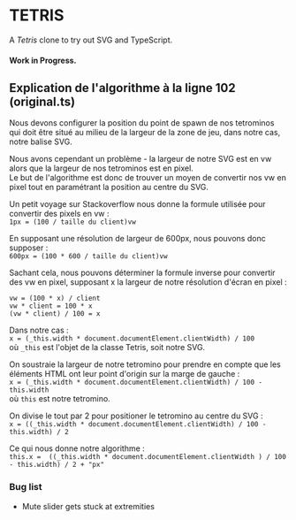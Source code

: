 # **TETRIS**

A *Tetris* clone to try out SVG and TypeScript.

#### **Work in Progress.**

## Explication de l'algorithme à la ligne 102 (original.ts)

Nous devons configurer la position du point de spawn de nos tetrominos qui doit être situé au milieu de la largeur de la zone de jeu, dans notre cas, notre balise SVG.

Nous avons cependant un problème - la largeur de notre SVG est en vw alors que la largeur de nos tetrominos est en pixel.  
Le but de l'algorithme est donc de trouver un moyen de convertir nos vw en pixel tout en paramétrant la position au centre du SVG.

Un petit voyage sur Stackoverflow nous donne la formule utilisée pour convertir des pixels en vw :  
`1px = (100 / taille du client)vw`

En supposant une résolution de largeur de 600px, nous pouvons donc supposer :  
`600px = (100 * 600 / taille du client)vw`

Sachant cela, nous pouvons déterminer la formule inverse pour convertir des vw en pixel, supposant x la largeur de notre résolution d'écran en pixel :  
```
vw = (100 * x) / client  
vw * client = 100 * x  
(vw * client) / 100 = x  
```
Dans notre cas :  
`x = (_this.width * document.documentElement.clientWidth) / 100`  
où `_this` est l'objet de la classe Tetris, soit notre SVG.

On soustraie la largeur de notre tetromino pour prendre en compte que les éléments HTML ont leur point d'origin sur la marge de gauche :  
`x = (_this.width * document.documentElement.clientWidth) / 100 - this.width`  
où `this` est notre tetromino.

On divise le tout par 2 pour positioner le tetromino au centre du SVG :  
`x = ((_this.width * document.documentElement.clientWidth) / 100 - this.width) / 2`

Ce qui nous donne notre algorithme :  
`this.x =  ((_this.width * document.documentElement.clientWidth ) / 100 - this.width) / 2 + "px"`


### Bug list
* Mute slider gets stuck at extremities
